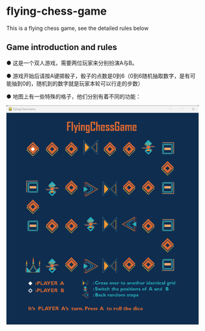 # flying-chess-game
This is a flying chess game, see the detailed rules below

## **Game introduction and rules**
● 这是一个双人游戏，需要两位玩家来分别扮演A与B。  

● 游戏开始后请按A键掷骰子，骰子的点数是0到6（0到6随机抽取数字，是有可能抽到0的，随机到的数字就是玩家本轮可以行走的步数）  

● 地图上有一些特殊的格子，他们分别有着不同的功能：  

![image](https://github.com/cobalt-sv/flying-chess-game/blob/main/img/img_01.png)
